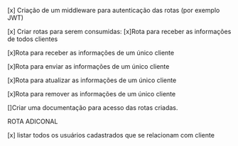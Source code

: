 



[x] Criação de um middleware para autenticação das rotas (por exemplo JWT)

[x] Criar rotas para serem consumidas:
[x]Rota para receber as informações de todos clientes

[x]Rota para receber as informações de um único cliente

[x]Rota para enviar as informações de um único cliente

[x]Rota para atualizar as informações de um único cliente

[x]Rota para remover as informações de um único cliente

[]Criar uma documentação para acesso das rotas criadas.

ROTA ADICONAL

[x] listar todos os usuários cadastrados que se relacionam com cliente